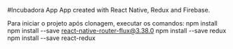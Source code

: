 #Incubadora App
App created with React Native, Redux and Firebase.

Para iniciar o projeto após clonagem, executar os comandos:
npm install
npm install --save react-native-router-flux@3.38.0
npm install --save redux
npm install --save react-redux
